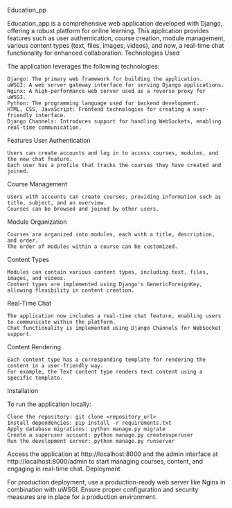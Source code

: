 Education_pp

Education_app is a comprehensive web application developed with Django, offering a robust platform for online learning. This application provides features such as user authentication, course creation, module management, various content types (text, files, images, videos), and now, a real-time chat functionality for enhanced collaboration.
Technologies Used

The application leverages the following technologies:

    Django: The primary web framework for building the application.
    uWSGI: A web server gateway interface for serving Django applications.
    Nginx: A high-performance web server used as a reverse proxy for uWSGI.
    Python: The programming language used for backend development.
    HTML, CSS, JavaScript: Frontend technologies for creating a user-friendly interface.
    Django Channels: Introduces support for handling WebSockets, enabling real-time communication.

Features
User Authentication

    Users can create accounts and log in to access courses, modules, and the new chat feature.
    Each user has a profile that tracks the courses they have created and joined.

Course Management

    Users with accounts can create courses, providing information such as title, subject, and an overview.
    Courses can be browsed and joined by other users.

Module Organization

    Courses are organized into modules, each with a title, description, and order.
    The order of modules within a course can be customized.

Content Types

    Modules can contain various content types, including text, files, images, and videos.
    Content types are implemented using Django's GenericForeignKey, allowing flexibility in content creation.

Real-Time Chat

    The application now includes a real-time chat feature, enabling users to communicate within the platform.
    Chat functionality is implemented using Django Channels for WebSocket support.

Content Rendering

    Each content type has a corresponding template for rendering the content in a user-friendly way.
    For example, the Text content type renders text content using a specific template.

Installation

To run the application locally:

    Clone the repository: git clone <repository_url>
    Install dependencies: pip install -r requirements.txt
    Apply database migrations: python manage.py migrate
    Create a superuser account: python manage.py createsuperuser
    Run the development server: python manage.py runserver

Access the application at http://localhost:8000 and the admin interface at http://localhost:8000/admin to start managing courses, content, and engaging in real-time chat.
Deployment

For production deployment, use a production-ready web server like Nginx in combination with uWSGI. Ensure proper configuration and security measures are in place for a production environment.

